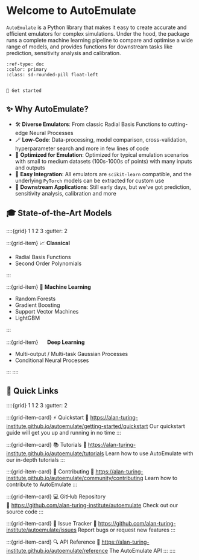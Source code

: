 # Welcome to AutoEmulate

`AutoEmulate` is a Python library that makes it easy to create accurate and efficient emulators for complex simulations. Under the hood, the package runs a complete machine learning pipeline to compare and optimise a wide range of models, and provides functions for downstream tasks like prediction, sensitivity analysis and calibration.

```{button-ref} getting-started/index
:ref-type: doc
:color: primary
:class: sd-rounded-pill float-left


🚀 Get started
```

## ✨ Why AutoEmulate?

- 🛠️ **Diverse Emulators**: From classic Radial Basis Functions to cutting-edge Neural Processes
- 🪄 **Low-Code**: Data-processing, model comparison, cross-validation, hyperparameter search and more in few lines of code
- 🎯 **Optimized for Emulation**: Optimized for typical emulation scenarios with small to medium datasets (100s-1000s of points) with many inputs and outputs
- 🔌 **Easy Integration**: All emulators are `scikit-learn` compatible, and the underlying `PyTorch` models can be extracted for custom use
- 🔮 **Downstream Applications**: Still early days, but we've got prediction, sensitivity analysis, calibration and more

## 🎓 State-of-the-Art Models

::::{grid} 1 1 2 3
:gutter: 2

:::{grid-item} 📈 **Classical**

- Radial Basis Functions
- Second Order Polynomials

:::

:::{grid-item} 🌳 **Machine Learning**

- Random Forests
- Gradient Boosting
- Support Vector Machines
- LightGBM

:::

:::{grid-item} <img src="https://pytorch.org/assets/images/pytorch-logo.png" height="16"/> **Deep Learning**

- Multi-output / Multi-task Gaussian Processes
- Conditional Neural Processes

:::
::::

## 🔗 Quick Links

::::{grid} 1 1 2 3
:gutter: 2

:::{grid-item-card} ⚡ Quickstart
:link: https://alan-turing-institute.github.io/autoemulate/getting-started/quickstart
Our quickstart guide will get you up and running in no time
:::

:::{grid-item-card} 📚 Tutorials
:link: https://alan-turing-institute.github.io/autoemulate/tutorials
Learn how to use AutoEmulate with our in-depth tutorials
:::

:::{grid-item-card} 👥 Contributing
:link: https://alan-turing-institute.github.io/autoemulate/community/contributing
Learn how to contribute to AutoEmulate
:::

:::{grid-item-card} 💻 GitHub Repository  
:link: https://github.com/alan-turing-institute/autoemulate
Check out our source code
:::

:::{grid-item-card} 🐛 Issue Tracker
:link: https://github.com/alan-turing-institute/autoemulate/issues
Report bugs or request new features
:::

:::{grid-item-card} 🔍 API Reference
:link: https://alan-turing-institute.github.io/autoemulate/reference
The AutoEmulate API
:::
::::
